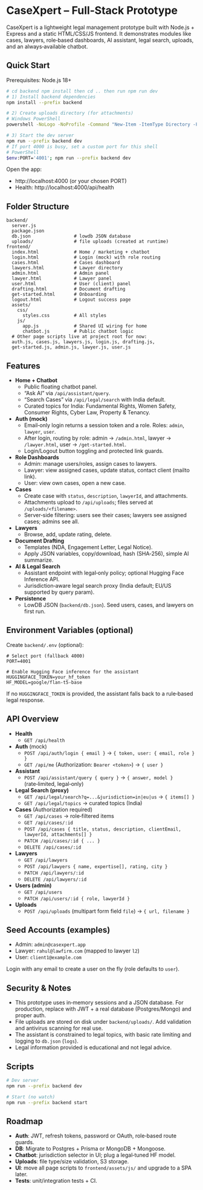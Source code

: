 # CaseXpert – Full‑Stack Prototype

CaseXpert is a lightweight legal management prototype built with Node.js + Express and a static HTML/CSS/JS frontend. It demonstrates modules like cases, lawyers, role‑based dashboards, AI assistant, legal search, uploads, and an always‑available chatbot.

## Quick Start

Prerequisites: Node.js 18+

```bash
# cd backend npm install then cd .. then run npm run dev
# 1) Install backend dependencies
npm install --prefix backend

# 2) Create uploads directory (for attachments)
# Windows PowerShell
powershell -NoLogo -NoProfile -Command "New-Item -ItemType Directory -Force backend/uploads | Out-Null"

# 3) Start the dev server
npm run --prefix backend dev
# If port 4000 is busy, set a custom port for this shell
# PowerShell
$env:PORT='4001'; npm run --prefix backend dev
```

Open the app:
- http://localhost:4000 (or your chosen PORT)
- Health: http://localhost:4000/api/health

## Folder Structure

```
backend/
  server.js
  package.json
  db.json                # lowdb JSON database
  uploads/               # file uploads (created at runtime)
frontend/
  index.html             # Home / marketing + chatbot
  login.html             # Login (mock) with role routing
  cases.html             # Cases dashboard
  lawyers.html           # Lawyer directory
  admin.html             # Admin panel
  lawyer.html            # Lawyer panel
  user.html              # User (client) panel
  drafting.html          # Document drafting
  get-started.html       # Onboarding
  logout.html            # Logout success page
  assets/
    css/
      styles.css         # All styles
    js/
      app.js             # Shared UI wiring for home
      chatbot.js         # Public chatbot logic
  # Other page scripts live at project root for now:
  auth.js, cases.js, lawyers.js, login.js, drafting.js,
  get-started.js, admin.js, lawyer.js, user.js
```

## Features

- **Home + Chatbot**
  - Public floating chatbot panel.
  - “Ask AI” via `/api/assistant/query`.
  - “Search Cases” via `/api/legal/search` with India default.
  - Curated topics for India: Fundamental Rights, Women Safety, Consumer Rights, Cyber Law, Property & Tenancy.
- **Auth (mock)**
  - Email‑only login returns a session token and a role. Roles: `admin`, `lawyer`, `user`.
  - After login, routing by role: admin → `/admin.html`, lawyer → `/lawyer.html`, user → `/get-started.html`.
  - Login/Logout button toggling and protected link guards.
- **Role Dashboards**
  - Admin: manage users/roles, assign cases to lawyers.
  - Lawyer: view assigned cases, update status, contact client (mailto link).
  - User: view own cases, open a new case.
- **Cases**
  - Create case with `status`, `description`, `lawyerId`, and attachments.
  - Attachments upload to `/api/uploads`; files served at `/uploads/<filename>`.
  - Server‑side filtering: users see their cases; lawyers see assigned cases; admins see all.
- **Lawyers**
  - Browse, add, update rating, delete.
- **Document Drafting**
  - Templates (NDA, Engagement Letter, Legal Notice).
  - Apply JSON variables, copy/download, hash (SHA‑256), simple AI summarize.
- **AI & Legal Search**
  - Assistant endpoint with legal‑only policy; optional Hugging Face Inference API.
  - Jurisdiction‑aware legal search proxy (India default; EU/US supported by query param).
- **Persistence**
  - LowDB JSON (`backend/db.json`). Seed users, cases, and lawyers on first run.

## Environment Variables (optional)

Create `backend/.env` (optional):

```
# Select port (fallback 4000)
PORT=4001

# Enable Hugging Face inference for the assistant
HUGGINGFACE_TOKEN=your_hf_token
HF_MODEL=google/flan-t5-base
```

If no `HUGGINGFACE_TOKEN` is provided, the assistant falls back to a rule‑based legal response.

## API Overview

- **Health**
  - `GET /api/health`
- **Auth** (mock)
  - `POST /api/auth/login { email }` → `{ token, user: { email, role } }`
  - `GET /api/me` (Authorization: `Bearer <token>`) → `{ user }`
- **Assistant**
  - `POST /api/assistant/query { query }` → `{ answer, model }` (rate‑limited, legal‑only)
- **Legal Search (proxy)**
  - `GET /api/legal/search?q=...&jurisdiction=in|eu|us` → `{ items[] }`
  - `GET /api/legal/topics` → curated topics (India)
- **Cases** (Authorization required)
  - `GET /api/cases` → role‑filtered items
  - `GET /api/cases/:id`
  - `POST /api/cases { title, status, description, clientEmail, lawyerId, attachments[] }`
  - `PATCH /api/cases/:id { ... }`
  - `DELETE /api/cases/:id`
- **Lawyers**
  - `GET /api/lawyers`
  - `POST /api/lawyers { name, expertise[], rating, city }`
  - `PATCH /api/lawyers/:id`
  - `DELETE /api/lawyers/:id`
- **Users (admin)**
  - `GET /api/users`
  - `PATCH /api/users/:id { role, lawyerId }`
- **Uploads**
  - `POST /api/uploads` (multipart form field `file`) → `{ url, filename }`

## Seed Accounts (examples)

- Admin: `admin@casexpert.app`
- Lawyer: `rahul@lawfirm.com` (mapped to lawyer `l2`)
- User: `client1@example.com`

Login with any email to create a user on the fly (role defaults to `user`).

## Security & Notes

- This prototype uses in‑memory sessions and a JSON database. For production, replace with JWT + a real database (Postgres/Mongo) and proper auth.
- File uploads are stored on disk under `backend/uploads/`. Add validation and antivirus scanning for real use.
- The assistant is constrained to legal topics, with basic rate limiting and logging to `db.json` (`logs`).
- Legal information provided is educational and not legal advice.

## Scripts

```bash
# Dev server
npm run --prefix backend dev

# Start (no watch)
npm run --prefix backend start
```

## Roadmap

- **Auth**: JWT, refresh tokens, password or OAuth, role‑based route guards.
- **DB**: Migrate to Postgres + Prisma or MongoDB + Mongoose.
- **Chatbot**: jurisdiction selector in UI; plug a legal‑tuned HF model.
- **Uploads**: file type/size validation, S3 storage.
- **UI**: move all page scripts to `frontend/assets/js/` and upgrade to a SPA later.
- **Tests**: unit/integration tests + CI.
